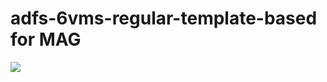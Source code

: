 # adfs-6vms-regular-template-based for MAG

<a href="https://portal.azure.us/#create/Microsoft.Template/uri/https%3A%2F%2Fraw.githubusercontent.com%2Fcolinweiner%2Fadfs-6vms-regular-template-based%2Fmaster%2Fazuredeploy.json" target="_blank">
    <img src="http://azuredeploy.net/AzureGov.png"/>
</a>
